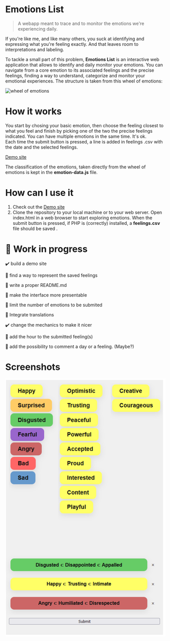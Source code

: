 # Emotions List
> A webapp meant to trace and to monitor the emotions we're experiencing daily.

If you're like me, and like many others, you suck at identifying and expressing what you're feeling exactly. And that leaves room to interpretations and labeling. 

To tackle a small part of this problem, **Emotions List** is an interactive web application that allows to identify and daily monitor your emotions. You can navigate from a core emotion to its associated feelings and the precise feelings, finding a way to understand, categorize and monitor your emotional experiences. The structure is taken from this wheel of emotions:

![wheel of emotions](https://upload.wikimedia.org/wikipedia/commons/thumb/6/6e/Emotions_wheel.png/484px-Emotions_wheel.png)

# How it works 

You start by chosing your basic emotion, then choose the feeling closest to what you feel and finish by picking one of the two the precise feelings indicated. You can have multiple emotions in the same time. It's ok.   
Each time the submit button is pressed, a line is added in feelings .csv with the date and the selected feelings. 
 
[Demo site](caliap.ro/wheel/)
 
The classification of the emotions, taken directly from the wheel of emotions is kept in the **emotion-data.js** file.

# How can I use it
1. Check out the [Demo site](caliap.ro/wheel/) 
2. Clone the repository to your local machine or to your web server. Open index.html in a web browser to start exploring emotions.
When the submit button is pressed, if PHP is (correctly) installed, a **feelings.csv** file should be saved . 

#  :construction: Work in progress
✔️ build a demo site

🔲 find a way to represent the saved feelings 

🔲 write a proper README.md

🔲 make the interface more presentable

🔲 limit the number of emotions to be submited

🔲 Integrate translations 

✔️ change the mechanics to make it nicer

🔲 add the hour to the submitted feeling(s) 

🔲 add the possibility to comment a day or a feeling. (Maybe?)

# Screenshots  
![Screenshot](/Screenshots/Screenshot_general.png)
